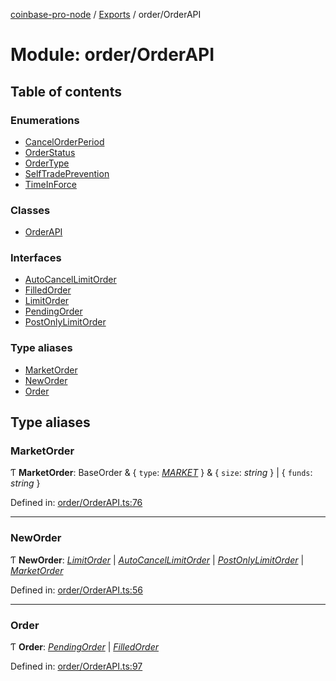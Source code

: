 [coinbase-pro-node](../README.md) / [Exports](../modules.md) / order/OrderAPI

# Module: order/OrderAPI

## Table of contents

### Enumerations

- [CancelOrderPeriod](../enums/order/orderapi.cancelorderperiod.md)
- [OrderStatus](../enums/order/orderapi.orderstatus.md)
- [OrderType](../enums/order/orderapi.ordertype.md)
- [SelfTradePrevention](../enums/order/orderapi.selftradeprevention.md)
- [TimeInForce](../enums/order/orderapi.timeinforce.md)

### Classes

- [OrderAPI](../classes/order/orderapi.orderapi.md)

### Interfaces

- [AutoCancelLimitOrder](../interfaces/order/orderapi.autocancellimitorder.md)
- [FilledOrder](../interfaces/order/orderapi.filledorder.md)
- [LimitOrder](../interfaces/order/orderapi.limitorder.md)
- [PendingOrder](../interfaces/order/orderapi.pendingorder.md)
- [PostOnlyLimitOrder](../interfaces/order/orderapi.postonlylimitorder.md)

### Type aliases

- [MarketOrder](order_orderapi.md#marketorder)
- [NewOrder](order_orderapi.md#neworder)
- [Order](order_orderapi.md#order)

## Type aliases

### MarketOrder

Ƭ **MarketOrder**: BaseOrder & { `type`: [_MARKET_](../enums/order/orderapi.ordertype.md#market) } & { `size`: _string_ } \| { `funds`: _string_ }

Defined in: [order/OrderAPI.ts:76](https://github.com/bennycode/coinbase-pro-node/blob/bf1bcdd/src/order/OrderAPI.ts#L76)

---

### NewOrder

Ƭ **NewOrder**: [_LimitOrder_](../interfaces/order/orderapi.limitorder.md) \| [_AutoCancelLimitOrder_](../interfaces/order/orderapi.autocancellimitorder.md) \| [_PostOnlyLimitOrder_](../interfaces/order/orderapi.postonlylimitorder.md) \| [_MarketOrder_](order_orderapi.md#marketorder)

Defined in: [order/OrderAPI.ts:56](https://github.com/bennycode/coinbase-pro-node/blob/bf1bcdd/src/order/OrderAPI.ts#L56)

---

### Order

Ƭ **Order**: [_PendingOrder_](../interfaces/order/orderapi.pendingorder.md) \| [_FilledOrder_](../interfaces/order/orderapi.filledorder.md)

Defined in: [order/OrderAPI.ts:97](https://github.com/bennycode/coinbase-pro-node/blob/bf1bcdd/src/order/OrderAPI.ts#L97)
